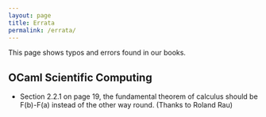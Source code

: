 ```yaml
---
layout: page
title: Errata
permalink: /errata/
---
```


This page shows typos and errors found in our books.

##  OCaml Scientific Computing

*  Section 2.2.1 on page 19, the fundamental theorem of calculus should be F(b)-F(a) instead of the other way round. (Thanks to Roland Rau)